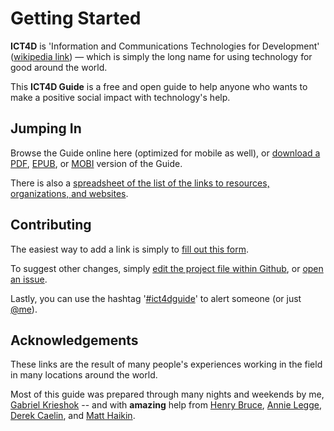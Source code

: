 # Getting Started

**ICT4D** is 'Information and Communications Technologies for Development' ([wikipedia link](https://en.wikipedia.org/wiki/Ict4d)) — which is simply the long name for using technology for good around the world.

This **ICT4D Guide** is a free and open guide to help anyone who wants to make a positive social impact with technology's help.



## Jumping In

Browse the Guide online here (optimized for mobile as well), or [download a PDF](https://www.gitbook.com/download/pdf/book/gabrielkrieshok/ict4d-guide), [EPUB](https://www.gitbook.com/download/epub/book/gabrielkrieshok/ict4d-guide), or [MOBI](https://www.gitbook.com/download/mobi/book/gabrielkrieshok/ict4d-guide) version of the Guide.

There is also a [spreadsheet of the list of the links to resources, organizations, and websites](http://bit.ly/ict4dguide).



## Contributing

The easiest way to add a link is simply to [fill out this form](https://goo.gl/forms/SGMdxUP02brsq1k52).

To suggest other changes, simply [edit the project file within Github](https://github.com/gabrielkrieshok/ict4dguide), or [open an issue](https://github.com/gabrielkrieshok/ict4dguide/issues).

Lastly, you can use the hashtag '[#ict4dguide](https://twitter.com/search?f=tweets&q=%23ict4dguide&src=typd)' to alert someone (or just [@me](https://twitter.com/gabrielkrieshok)).



## Acknowledgements

These links are the result of many people's experiences working in the field in many locations around the world.

Most of this guide was prepared through many nights and weekends by me, [Gabriel Krieshok](https://gabrielkrieshok.com) -- and with **amazing** help from [Henry Bruce](https://twitter.com/henryhbruce), [Annie Legge](https://twitter.com/annielegge), [Derek Caelin](https://twitter.com/derekpost), and [Matt Haikin](https://twitter.com/matthaikin).